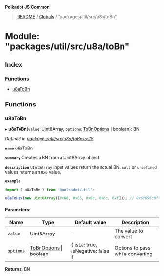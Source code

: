 **Polkadot JS Common**

> [README](../README.md) / [Globals](../globals.md) / "packages/util/src/u8a/toBn"

# Module: "packages/util/src/u8a/toBn"

## Index

### Functions

* [u8aToBn](_packages_util_src_u8a_tobn_.md#u8atobn)

## Functions

### u8aToBn

▸ **u8aToBn**(`value`: Uint8Array, `options`: [ToBnOptions](../interfaces/_packages_util_src_types_.tobnoptions.md) \| boolean): BN

*Defined in [packages/util/src/u8a/toBn.ts:28](https://github.com/polkadot-js/common/blob/975103fd/packages/util/src/u8a/toBn.ts#L28)*

**`name`** u8aToBn

**`summary`** Creates a BN from a Uint8Array object.

**`description`** 
`UInt8Array` input values return the actual BN. `null` or `undefined` values returns an `0x0` value.

**`example`** 
<BR>

```javascript
import { u8aToBn } from '@polkadot/util';

u8aToHex(new Uint8Array([0x68, 0x65, 0x6c, 0x6c, 0xf])); // 0x68656c0f
```

#### Parameters:

Name | Type | Default value | Description |
------ | ------ | ------ | ------ |
`value` | Uint8Array | - | The value to convert |
`options` | [ToBnOptions](../interfaces/_packages_util_src_types_.tobnoptions.md) \| boolean | { isLe: true, isNegative: false } | Options to pass while converting |

**Returns:** BN
